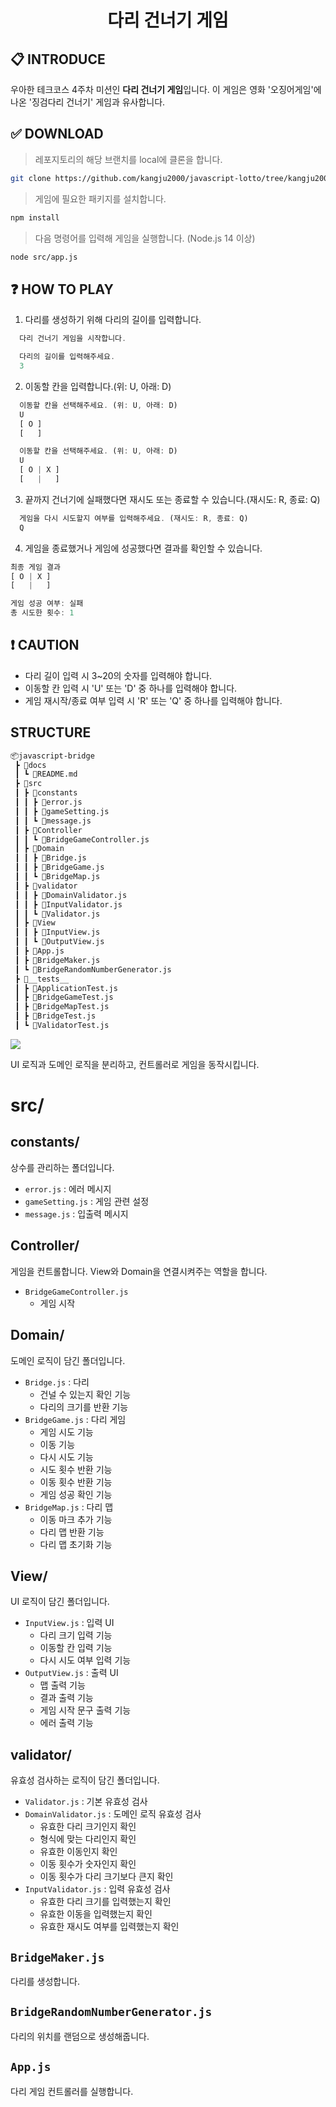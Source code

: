 <h1 align="middle">다리 건너기 게임</h1>

## 📋 INTRODUCE

우아한 테크코스 4주차 미션인 **다리 건너기 게임**입니다.
이 게임은 영화 '오징어게임'에 나온 '징검다리 건너기' 게임과 유사합니다.

## ✅ DOWNLOAD

> 레포지토리의 해당 브랜치를 local에 클론을 합니다.

```bash
git clone https://github.com/kangju2000/javascript-lotto/tree/kangju2000
```

> 게임에 필요한 패키지를 설치합니다.

```bash
npm install
```

> 다음 명령어를 입력해 게임을 실행합니다. (Node.js 14 이상)

```bash
node src/app.js
```

## ❓ HOW TO PLAY

1. 다리를 생성하기 위해 다리의 길이를 입력합니다.

```javaScript
  다리 건너기 게임을 시작합니다.

  다리의 길이를 입력해주세요.
  3
```

2. 이동할 칸을 입력합니다.(위: U, 아래: D)

```javaScript
  이동할 칸을 선택해주세요. (위: U, 아래: D)
  U
  [ O ]
  [   ]

  이동할 칸을 선택해주세요. (위: U, 아래: D)
  U
  [ O | X ]
  [   |   ]

```

3. 끝까지 건너기에 실패했다면 재시도 또는 종료할 수 있습니다.(재시도: R, 종료: Q)

```javaScript
  게임을 다시 시도할지 여부를 입력해주세요. (재시도: R, 종료: Q)
  Q
```

4. 게임을 종료했거나 게임에 성공했다면 결과를 확인할 수 있습니다.

```javaScript
최종 게임 결과
[ O | X ]
[   |   ]

게임 성공 여부: 실패
총 시도한 횟수: 1
```

## ❗ CAUTION

- 다리 길이 입력 시 3~20의 숫자를 입력해야 합니다.
- 이동할 칸 입력 시 'U' 또는 'D' 중 하나를 입력해야 합니다.
- 게임 재시작/종료 여부 입력 시 'R' 또는 'Q' 중 하나를 입력해야 합니다.

## STRUCTURE

```bash
📦javascript-bridge
 ┣ 📂docs
 ┃ ┗ 📜README.md
 ┣ 📂src
 ┃ ┣ 📂constants
 ┃ ┃ ┣ 📜error.js
 ┃ ┃ ┣ 📜gameSetting.js
 ┃ ┃ ┗ 📜message.js
 ┃ ┣ 📂Controller
 ┃ ┃ ┗ 📜BridgeGameController.js
 ┃ ┣ 📂Domain
 ┃ ┃ ┣ 📜Bridge.js
 ┃ ┃ ┣ 📜BridgeGame.js
 ┃ ┃ ┗ 📜BridgeMap.js
 ┃ ┣ 📂validator
 ┃ ┃ ┣ 📜DomainValidator.js
 ┃ ┃ ┣ 📜InputValidator.js
 ┃ ┃ ┗ 📜Validator.js
 ┃ ┣ 📂View
 ┃ ┃ ┣ 📜InputView.js
 ┃ ┃ ┗ 📜OutputView.js
 ┃ ┣ 📜App.js
 ┃ ┣ 📜BridgeMaker.js
 ┃ ┗ 📜BridgeRandomNumberGenerator.js
 ┣ 📂__tests__
 ┃ ┣ 📜ApplicationTest.js
 ┃ ┣ 📜BridgeGameTest.js
 ┃ ┣ 📜BridgeMapTest.js
 ┃ ┣ 📜BridgeTest.js
 ┃ ┗ 📜ValidatorTest.js
```

![](https://user-images.githubusercontent.com/23312485/203320600-620b8931-e92a-4e96-8303-d004478b8c0a.png)

UI 로직과 도메인 로직을 분리하고, 컨트롤러로 게임을 동작시킵니다.

# src/

## constants/

상수를 관리하는 폴더입니다.

- `error.js` : 에러 메시지
- `gameSetting.js` : 게임 관련 설정
- `message.js` : 입출력 메시지

## Controller/

게임을 컨트롤합니다. View와 Domain을 연결시켜주는 역할을 합니다.

- `BridgeGameController.js`
  - 게임 시작

## Domain/

도메인 로직이 담긴 폴더입니다.

- `Bridge.js` : 다리
  - 건널 수 있는지 확인 기능
  - 다리의 크기를 반환 기능
- `BridgeGame.js` : 다리 게임
  - 게임 시도 기능
  - 이동 기능
  - 다시 시도 기능
  - 시도 횟수 반환 기능
  - 이동 횟수 반환 기능
  - 게임 성공 확인 기능
- `BridgeMap.js` : 다리 맵
  - 이동 마크 추가 기능
  - 다리 맵 반환 기능
  - 다리 맵 초기화 기능

## View/

UI 로직이 담긴 폴더입니다.

- `InputView.js` : 입력 UI
  - 다리 크기 입력 기능
  - 이동할 칸 입력 기능
  - 다시 시도 여부 입력 기능
- `OutputView.js` : 출력 UI
  - 맵 출력 기능
  - 결과 출력 기능
  - 게임 시작 문구 출력 기능
  - 에러 출력 기능

## validator/

유효성 검사하는 로직이 담긴 폴더입니다.

- `Validator.js` : 기본 유효성 검사
- `DomainValidator.js` : 도메인 로직 유효성 검사
  - 유효한 다리 크기인지 확인
  - 형식에 맞는 다리인지 확인
  - 유효한 이동인지 확인
  - 이동 횟수가 숫자인지 확인
  - 이동 횟수가 다리 크기보다 큰지 확인
- `InputValidator.js` : 입력 유효성 검사
  - 유효한 다리 크기를 입력했는지 확인
  - 유효한 이동을 입력했는지 확인
  - 유효한 재시도 여부를 입력했는지 확인

## `BridgeMaker.js`

다리를 생성합니다.

## `BridgeRandomNumberGenerator.js`

다리의 위치를 랜덤으로 생성해줍니다.

## `App.js`

다리 게임 컨트롤러를 실행합니다.
